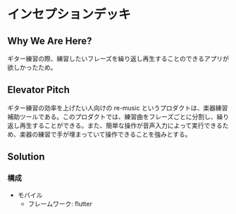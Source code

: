 # インセプションデッキ

## Why We Are Here?

ギター練習の際、練習したいフレーズを繰り返し再生することのできるアプリが欲しかったため。

## Elevator Pitch

ギター練習の効率を上げたい人向けの re-music というプロダクトは、楽器練習補助ツールである。このプロダクトでは、練習曲をフレーズごとに分割し、繰り返し再生することができる。また、簡単な操作が音声入力によって実行できるため、楽器の練習で手が埋まっていて操作できることを強みとする。

## Solution

### 構成

- モバイル
  - フレームワーク: flutter
